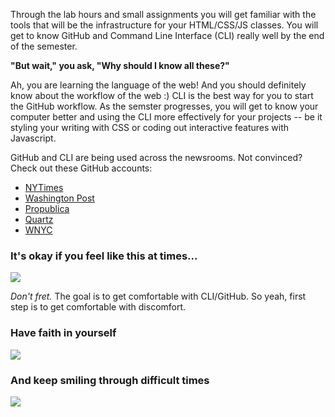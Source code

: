 Through the lab hours and small assignments you will get familiar with the tools that will be the infrastructure for your HTML/CSS/JS classes. You will get to know GitHub and Command Line Interface (CLI) really well by the end of the semester.

**"But wait," you ask, "Why should I know all these?"**

Ah, you are learning the language of the web! And you should definitely know about the workflow of the web :) CLI is the best way for you to start the GitHub workflow. As the semster progresses, you will get to know your computer better and using the CLI more effectively for your projects -- be it styling your writing with CSS or coding out interactive features with Javascript.

GitHub and CLI are being used across the newsrooms. Not convinced? Check out these GitHub accounts:

- [NYTimes](https://github.com/nytimes/)
- [Washington Post](https://github.com/washingtonpost)
- [Propublica](https://github.com/propublica)
- [Quartz](https://github.com/quartz)
- [WNYC](https://github.com/wnyc)

### It's okay if you feel like this at times...

![](http://media.giphy.com/media/mPj34NhvklZHG/giphy.gif)

_Don't fret._ The goal is to get comfortable with CLI/GitHub. So yeah, first step is to get comfortable with discomfort.

### Have faith in yourself

![](http://media.giphy.com/media/2pMY4ttm07Uys/giphy.gif)

### And keep smiling through difficult times

![](http://media.giphy.com/media/yR4xZagT71AAM/giphy.gif)
